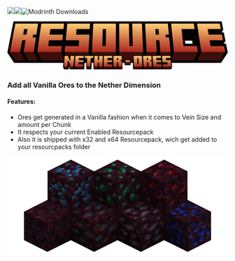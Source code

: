 ![](https://cf.way2muchnoise.eu/versions/1009367.svg)![](https://cf.way2muchnoise.eu/1009367.svg)![Modrinth Downloads](https://img.shields.io/modrinth/dt/GXPQteCw?logo=modrinth&label=Downloads&color=%2300AF5C)


![Title-Header](https://raw.githubusercontent.com/Stein-N/resources/main/images/resource_ores/nether/Title_Header_Nether.png)

### Add all Vanilla Ores to the Nether Dimension

#### Features:
- Ores get generated in a Vanilla fashion when it comes to Vein Size and amount per Chunk
- It respects your current Enabled Resourcepack
- Also it is shipped with x32 and x64 Resourcepack, wich get added to your resourcpacks folder

![Block Preview Render](https://raw.githubusercontent.com/Stein-N/resources/main/images/resource_ores/nether/block_render.png)